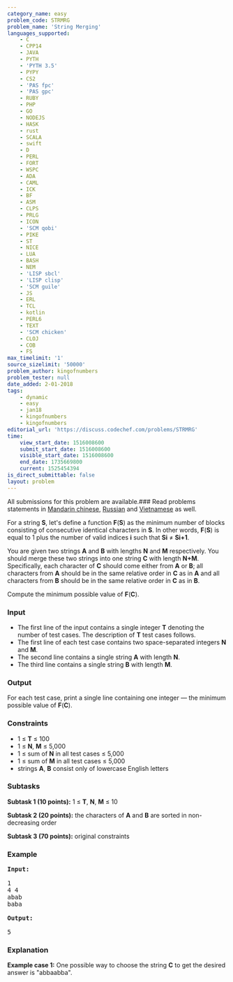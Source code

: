 ```yaml
---
category_name: easy
problem_code: STRMRG
problem_name: 'String Merging'
languages_supported:
    - C
    - CPP14
    - JAVA
    - PYTH
    - 'PYTH 3.5'
    - PYPY
    - CS2
    - 'PAS fpc'
    - 'PAS gpc'
    - RUBY
    - PHP
    - GO
    - NODEJS
    - HASK
    - rust
    - SCALA
    - swift
    - D
    - PERL
    - FORT
    - WSPC
    - ADA
    - CAML
    - ICK
    - BF
    - ASM
    - CLPS
    - PRLG
    - ICON
    - 'SCM qobi'
    - PIKE
    - ST
    - NICE
    - LUA
    - BASH
    - NEM
    - 'LISP sbcl'
    - 'LISP clisp'
    - 'SCM guile'
    - JS
    - ERL
    - TCL
    - kotlin
    - PERL6
    - TEXT
    - 'SCM chicken'
    - CLOJ
    - COB
    - FS
max_timelimit: '1'
source_sizelimit: '50000'
problem_author: kingofnumbers
problem_tester: null
date_added: 2-01-2018
tags:
    - dynamic
    - easy
    - jan18
    - kingofnumbers
    - kingofnumbers
editorial_url: 'https://discuss.codechef.com/problems/STRMRG'
time:
    view_start_date: 1516008600
    submit_start_date: 1516008600
    visible_start_date: 1516008600
    end_date: 1735669800
    current: 1525454394
is_direct_submittable: false
layout: problem
---
```

All submissions for this problem are available.### Read problems statements in [Mandarin chinese](http://www.codechef.com/download/translated/JAN18/mandarin/STRMRG.pdf), [Russian](http://www.codechef.com/download/translated/JAN18/russian/STRMRG.pdf) and [Vietnamese](http://www.codechef.com/download/translated/JAN18/vietnamese/STRMRG.pdf) as well.

For a string **S**, let's define a function **F**(**S**) as the minimum number of blocks consisting of consecutive identical characters in **S**. In other words, **F**(**S**) is equal to 1 plus the number of valid indices **i** such that **Si** ≠ **Si+1**.

You are given two strings **A** and **B** with lengths **N** and **M** respectively. You should merge these two strings into one string **C** with length **N+M**. Specifically, each character of **C** should come either from **A** or **B**; all characters from **A** should be in the same relative order in **C** as in **A** and all characters from **B** should be in the same relative order in **C** as in **B**.

Compute the minimum possible value of **F**(**C**).

### Input

- The first line of the input contains a single integer **T** denoting the number of test cases. The description of **T** test cases follows.
- The first line of each test case contains two space-separated integers **N** and **M**.
- The second line contains a single string **A** with length **N**.
- The third line contains a single string **B** with length **M**.

### Output

For each test case, print a single line containing one integer — the minimum possible value of **F**(**C**).

### Constraints

- 1 ≤ **T** ≤ 100
- 1 ≤ **N**, **M** ≤ 5,000
- 1 ≤ sum of **N** in all test cases ≤ 5,000
- 1 ≤ sum of **M** in all test cases ≤ 5,000
- strings **A**, **B** consist only of lowercase English letters

### Subtasks

**Subtask 1 (10 points):** 1 ≤ **T**, **N**, **M** ≤ 10

**Subtask 2 (20 points):** the characters of **A** and **B** are sorted in non-decreasing order

**Subtask 3 (70 points):** original constraints

### Example

<pre><b>Input:</b>

1
4 4
abab
baba

<b>Output:</b>

5
</pre>
### Explanation

**Example case 1:** One possible way to choose the string **C** to get the desired answer is "abbaabba".
